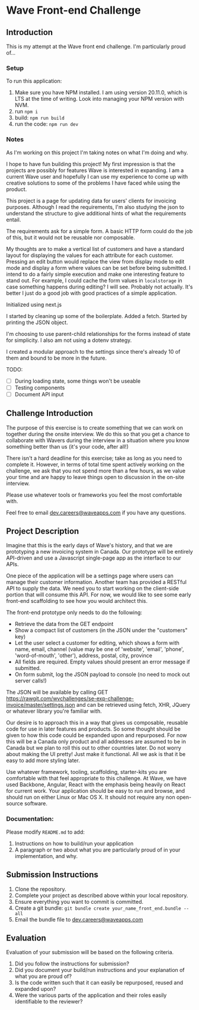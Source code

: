 # Wave Front-end Challenge

## Introduction

This is my attempt at the Wave front end challenge. I'm particularly proud of...

### Setup

To run this application:

1. Make sure you have NPM installed. I am using version 20.11.0, which is LTS at the time of writing. Look into managing your NPM version with NVM.
2. run `npm i`
3. build: `npm run build`
4. run the code: `npm run dev`

### Notes

As I'm working on this project I'm taking notes on what I'm doing and why.

I hope to have fun building this project! My first impression is that the projects are possibly for features Wave is interested in expanding. I am a current Wave user and hopefully I can use my experience to come up with creative solutions to some of the problems I have faced while using the product.

This project is a page for updating data for users' clients for invoicing purposes. Although I read the requirements, I'm also studying the json to understand the structure to give additional hints of what the requirements entail.

The requirements ask for a simple form. A basic HTTP form could do the job of this, but it would not be reusable nor composable.

My thoughts are to make a vertical list of customers and have a standard layout for displaying the values for each attribute for each customer. Pressing an edit button would replace the view from display mode to edit mode and display a form where values can be set before being submitted. I intend to do a fairly simple execution and make one interesting feature to stand out. For example, I could cache the form values in `localstorage` in case something happens during editing? I will see. Probably not actually. It's better I just do a good job with good practices of a simple application.

Initialized using next.js

I started by cleaning up some of the boilerplate. Added a fetch. Started by printing the JSON object.

I'm choosing to use parent-child relationships for the forms instead of state for simplicity. I also am not using a dotenv strategy.

I created a modular approach to the settings since there's already 10 of them and bound to be more in the future.

TODO:

- [ ] During loading state, some things won't be useable
- [ ] Testing components
- [ ] Document API input

## Challenge Introduction

The purpose of this exercise is to create something that we can work on together during the onsite interview. We do this so that you get a chance to
collaborate with Wavers during the interview in a situation where you know something better than us (it's your code, after all!)

There isn't a hard deadline for this exercise; take as long as you need to complete it. However, in terms of total time spent actively
working on the challenge, we ask that you not spend more than a few hours, as we value your time and are happy to leave things open to
discussion in the on-site interview.

Please use whatever tools or frameworks you feel the most comfortable with.

Feel free to email [dev.careers@waveapps.com](dev.careers@waveapps.com) if you have any questions.

## Project Description

Imagine that this is the early days of Wave's history, and that we are prototyping a new invoicing system in Canada. Our prototype will be entirely API-driven and use a Javascript single-page app as the interface to our APIs.

One piece of the application will be a settings page where users can manage their customer information. Another team has provided a RESTful API to supply the data. We need you to start working on the client-side portion that will consume this API. For now, we would like to see some early front-end scaffolding to see how you would architect this.

The front-end prototype only needs to do the following:

- Retrieve the data from the GET endpoint
- Show a compact list of customers (in the JSON under the "customers" key)
- Let the user select a customer for editing, which shows a form with name, email, channel (value may be one of 'website', 'email', 'phone', 'word-of-mouth', 'other'), address, postal, city, province
- All fields are required. Empty values should present an error message if submitted.
- On form submit, log the JSON payload to console (no need to mock out server calls!)

The JSON will be available by calling GET https://rawgit.com/wvchallenges/se-exp-challenge-invoice/master/settings.json and can be retrieved using fetch, XHR, JQuery or whatever library you're familiar with.

Our desire is to approach this in a way that gives us composable, reusable code for use in later features and products. So some thought should be given to how this code could be expanded upon and repurposed. For now this will be a Canada only product and all addresses are assumed to be in Canada but we plan to roll this out to other countries later.
Do not worry about making the UI pretty! Just make it functional. All we ask is that it be easy to add more styling later.

Use whatever framework, tooling, scaffolding, starter-kits you are comfortable with that feel appropriate to this challenge. At Wave, we have used Backbone, Angular, React with the emphasis being heavily on React for current work. Your application should be easy to run and browse, and should run on either Linux or Mac OS X. It should not require any non open-source software.

### Documentation:

Please modify `README.md` to add:

1. Instructions on how to build/run your application
1. A paragraph or two about what you are particularly proud of in your implementation, and why.

## Submission Instructions

1. Clone the repository.
1. Complete your project as described above within your local repository.
1. Ensure everything you want to commit is committed.
1. Create a git bundle: `git bundle create your_name_front_end.bundle --all`
1. Email the bundle file to [dev.careers@waveapps.com](dev.careers@waveapps.com)

## Evaluation

Evaluation of your submission will be based on the following criteria.

1. Did you follow the instructions for submission?
1. Did you document your build/run instructions and your explanation of what you are proud of?
1. Is the code written such that it can easily be repurposed, reused and expanded upon?
1. Were the various parts of the application and their roles easily identifiable to the reviewer?
